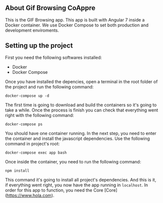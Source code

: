 ## About Gif Browsing CoAppre

This is the GIF Browsing app. This app is built with Angular 7 inside a Docker container. We use Docker Compose to set both production and development enviroments.

## Setting up the project

First you need the following softwares installed:

- Docker
- Docker Compose

Once you have installed the depencies, open a terminal in the root folder of the project and run the following command:

`docker-compose up -d`

The first time is going to download and build the containers so it's going to take a while. Once the process is finish you can check that everything went right with the following command:

`docker-compose ps`

You should have one container running. In the next step, you need to enter the container and install the javascript dependencies. Use the following command in project's root:

`docker-compose exec app bash`

Once inside the container, you need to run the following command:

`npm install`

This command it's going to install all project's dependencies. And this is it, if everything went right, you now have the app running in `localhost`. In order for this app to function, you need the Core [Core] (https://www.hola.com).
